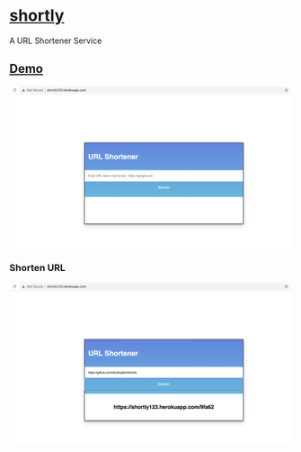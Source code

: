 # [shortly](http://shortly123.herokuapp.com/)
A URL Shortener Service

## [Demo](http://shortly123.herokuapp.com/)
![Shortly](https://github.com/shubhajitml/shortly/blob/main/1.png)
### Shorten URL
![Shortly link](https://github.com/shubhajitml/shortly/blob/main/2.png)

